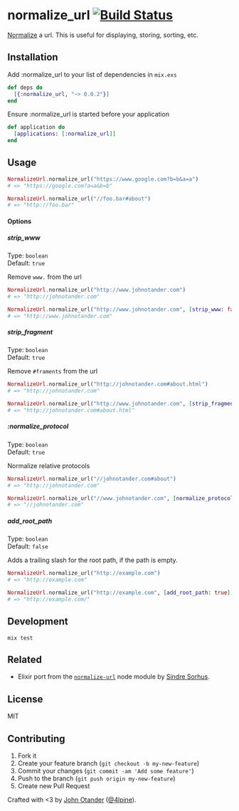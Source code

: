 # normalize_url [![Build Status](https://travis-ci.org/johnotander/normalize_url.svg?branch=master)](https://travis-ci.org/johnotander/normalize_url)

[Normalize](https://en.wikipedia.org/wiki/URL_normalization) a url. This is useful for displaying, storing, sorting, etc.

## Installation

Add :normalize_url to your list of dependencies in `mix.exs`

```elixir
def deps do
  [{:normalize_url, "~> 0.0.2"}]
end
```

Ensure :normalize_url is started before your application

```elixir
def application do
  [applications: [:normalize_url]]
end
```

## Usage

```elixir
NormalizeUrl.normalize_url("https://www.google.com?b=b&a=a")
# => "https://google.com?a=a&b=b"

NormalizeUrl.normalize_url("//foo.bar#about")
# => "http://foo.bar"
```

#### Options

##### strip_www

Type: `boolean`   
Default: `true`

Remove `www.` from the url

```elixir
NormalizeUrl.normalize_url("http://www.johnotander.com")
# => "http://johnotander.com"

NormalizeUrl.normalize_url("http://www.johnotander.com", [strip_www: false])
# => "http://www.johnotander.com"
```

##### strip_fragment

Type: `boolean`   
Default: `true`

Remove `#framents` from the url

```elixir
NormalizeUrl.normalize_url("http://johnotander.com#about.html")
# => "http://johnotander.com"

NormalizeUrl.normalize_url("http://www.johnotander.com", [strip_fragment: false])
# => "http://johnotander.com#about.html"
```

##### :normalize_protocol

Type: `boolean`   
Default: `true`

Normalize relative protocols

```elixir
NormalizeUrl.normalize_url("//johnotander.com#about")
# => "http://johnotander.com"

NormalizeUrl.normalize_url("//www.johnotander.com", [normalize_protocol: false])
# => "//johnotander.com"
```

##### add_root_path

Type: `boolean`   
Default: `false`

Adds a trailing slash for the root path, if the path is empty.

```elixir
NormalizeUrl.normalize_url("http://example.com")
# => "http://example.com"

NormalizeUrl.normalize_url("http://example.com", [add_root_path: true])
# => "http://example.com/"
```

## Development

```
mix test
```

## Related

* Elixir port from the [`normalize-url`](https://github.com/sindresorhus/normalize-url) node module by [Sindre Sorhus](https://github.com/sindresorhus).

## License

MIT

## Contributing

1. Fork it
2. Create your feature branch (`git checkout -b my-new-feature`)
3. Commit your changes (`git commit -am 'Add some feature'`)
4. Push to the branch (`git push origin my-new-feature`)
5. Create new Pull Request

Crafted with <3 by [John Otander](http://johnotander.com) ([@4lpine](https://twitter.com/4lpine)).

